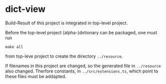 # dict-view

Build-Result of this project is integrated in top-level project.

Before the top-level project (alpha-)dxtionary can be packaged, one must run

```
make all
```

from top-leve project to create the directory `../resource`.

If filenames in this project are changed, so the generated file in `../resource` also
changed. Therfore constants, in `../src/extensions.ts`, which point to these files
must be addapted.





